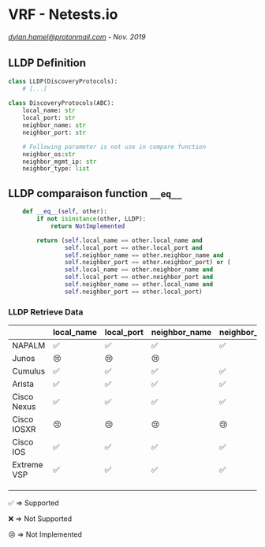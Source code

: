 # VRF - Netests.io
###### <dylan.hamel@protonmail.com> - Nov. 2019


## LLDP Definition

```python
class LLDP(DiscoveryProtocols):
	# [...]
  
class DiscoveryProtocols(ABC):
    local_name: str
    local_port: str
    neighbor_name: str
    neighbor_port: str

    # Following parameter is not use in compare function
    neighbor_os:str
    neighbor_mgmt_ip: str
    neighbor_type: list

```



## LLDP comparaison function `__eq__`

```python
    def __eq__(self, other):
        if not isinstance(other, LLDP):
            return NotImplemented

        return (self.local_name == other.local_name and
                self.local_port == other.local_port and
                self.neighbor_name == other.neighbor_name and
                self.neighbor_port == other.neighbor_port) or (
                self.local_name == other.neighbor_name and
                self.local_port == other.neighbor_port and
                self.neighbor_name == other.local_name and
                self.neighbor_port == other.local_port)
```



### LLDP Retrieve Data

|             | local_name         | local_port         | neighbor_name      | neighbor_port      | neighbor_os        | neighbor_mgmt_ip   | neighbor_type      |
| ----------- | ------------------ | ------------------ | ------------------ | ------------------ | ------------------ | ------------------ | ------------------ |
| NAPALM      | :white_check_mark: | :white_check_mark: | :white_check_mark: | :white_check_mark: | :white_check_mark: | :x:                | :white_check_mark: |
| Junos       | :cry:              | :cry:              | :cry:              |                    | :cry:              | :cry:              | :cry:              |
| Cumulus     | :white_check_mark: | :white_check_mark: | :white_check_mark: | :white_check_mark: | :white_check_mark: | :white_check_mark: | :white_check_mark: |
| Arista      | :white_check_mark: | :white_check_mark: | :white_check_mark: | :white_check_mark: | :white_check_mark: | :white_check_mark: | :white_check_mark: |
| Cisco Nexus | :white_check_mark: | :white_check_mark: | :white_check_mark: | :white_check_mark: | :white_check_mark: | :white_check_mark: | :white_check_mark: |
| Cisco IOSXR | :cry:              | :cry:              | :cry:              | :cry:              | :cry:              | :cry:              | :cry:              |
| Cisco IOS   | :white_check_mark: | :white_check_mark: | :white_check_mark: | :white_check_mark: | :white_check_mark: | :white_check_mark: | :white_check_mark: |
| Extreme VSP | :white_check_mark: | :white_check_mark: | :white_check_mark: | :white_check_mark: | :white_check_mark: | :white_check_mark: | :white_check_mark: |
|             |                    |                    |                    |                    |                    |                    |                    |
|             |                    |                    |                    |                    |                    |                    |                    |
|             |                    |                    |                    |                    |                    |                    |                    |

:white_check_mark: => Supported

:x: => Not Supported

:cry: => Not Implemented​